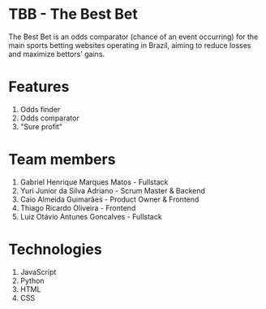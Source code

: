# TBB - The Best Bet
The Best Bet is an odds comparator (chance of an event occurring) for the main sports betting websites operating in Brazil, aiming to reduce losses and maximize bettors' gains.

#  Features
1. Odds finder 
2. Odds comparator
3. "Sure profit"

#  Team members
1. Gabriel Henrique Marques Matos - Fullstack
2. Yuri Junior da Silva Adriano - Scrum Master & Backend
3. Caio Almeida Guimarães - Product Owner & Frontend
4. Thiago Ricardo Oliveira - Frontend
5. Luiz Otávio Antunes Goncalves - Fullstack

# Technologies
1. JavaScript
2. Python
3. HTML
4. CSS
